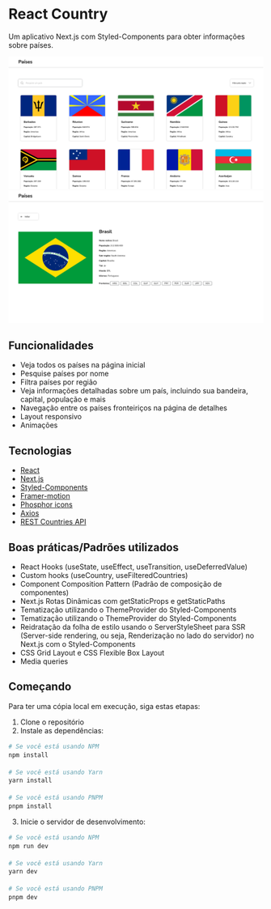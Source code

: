 # React Country

Um aplicativo Next.js com Styled-Components para obter informações sobre países.

![Página inicial do React Country](../screenshots/homepage.png)
![Página de detalhes do React Country](../screenshots/country-details.png)

## Funcionalidades

- Veja todos os países na página inicial
- Pesquise países por nome
- Filtra países por região
- Veja informações detalhadas sobre um país, incluindo sua bandeira, capital, população e mais
- Navegação entre os países fronteiriços na página de detalhes
- Layout responsivo
- Animações

## Tecnologias

- [React](https://react.dev/)
- [Next.js](https://nextjs.org/docs/)
- [Styled-Components](https://styled-components.com/docs)
- [Framer-motion](https://www.framer.com/motion/)
- [Phosphor icons](https://phosphoricons.com/)
- [Axios](https://axios-http.com/docs/intro)
- [REST Countries API](https://restcountries.com/)

## Boas práticas/Padrões utilizados

- React Hooks (useState, useEffect, useTransition, useDeferredValue)
- Custom hooks (useCountry, useFilteredCountries)
- Component Composition Pattern (Padrão de composição de componentes)
- Next.js Rotas Dinâmicas com getStaticProps e getStaticPaths
- Tematização utilizando o ThemeProvider do Styled-Components
- Tematização utilizando o ThemeProvider do Styled-Components
- Reidratação da folha de estilo usando o ServerStyleSheet para SSR (Server-side rendering, ou seja, Renderização no lado do servidor) no Next.js com o Styled-Components
- CSS Grid Layout e CSS Flexible Box Layout
- Media queries

## Começando

Para ter uma cópia local em execução, siga estas etapas:

1. Clone o repositório
2. Instale as dependências:

```bash
# Se você está usando NPM
npm install

# Se você está usando Yarn
yarn install

# Se você está usando PNPM
pnpm install
```

3. Inicie o servidor de desenvolvimento:

```bash
# Se você está usando NPM
npm run dev

# Se você está usando Yarn
yarn dev

# Se você está usando PNPM
pnpm dev
```
